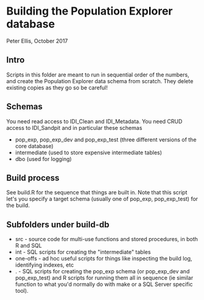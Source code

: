 
# Building the Population Explorer database

Peter Ellis, October 2017

## Intro

Scripts in this folder are meant to run in sequential order of the numbers, and create the Population Explorer data schema from scratch.  They delete existing copies as they go so be careful!

## Schemas

You need read access to IDI_Clean and IDI_Metadata.  You need CRUD access to IDI_Sandpit and in particular these schemas

* pop_exp, pop_exp_dev and pop_exp_test (three different versions of the core database)
* intermediate (used to store expensive intermediate tables)
* dbo (used for logging)

## Build process

See build.R for the sequence that things are built in.  Note that this script let's you specify a target schema (usually one of pop_exp, pop_exp_test) for the build.

## Subfolders under build-db

* src - source code for multi-use functions and stored procedures, in both R and SQL
* int - SQL scripts for creating the "intermediate" tables
* one-offs - ad hoc useful scripts for things like inspecting the build log, identifying indexes, etc
* . - SQL scripts for creating the pop_exp schema (or pop_exp_dev and pop_exp_test) and R scripts for running them all in sequence (ie similar function to what you'd normally do with make or a SQL Server specific tool).  

